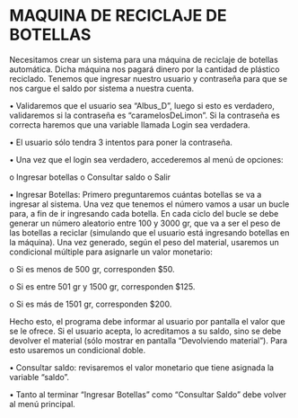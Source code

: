 # MAQUINA DE RECICLAJE DE BOTELLAS
Necesitamos crear un sistema para una máquina de reciclaje de botellas automática. Dicha
máquina nos pagará dinero por la cantidad de plástico reciclado. Tenemos que ingresar
nuestro usuario y contraseña para que se nos cargue el saldo por sistema a nuestra
cuenta.

• Validaremos que el usuario sea “Albus_D”, luego si esto es
verdadero, validaremos si la contraseña es “caramelosDeLimon”. Si la contraseña es
correcta haremos que una variable llamada Login sea verdadera.

• El usuario sólo tendra 3 intentos para poner la contraseña.

• Una vez que el login sea verdadero, accederemos al
menú de opciones:

o Ingresar botellas
o Consultar saldo
o Salir

• Ingresar Botellas: Primero preguntaremos cuántas botellas se va a ingresar al sistema.
Una vez que tenemos el número vamos a usar un bucle para, a fin de ir ingresando
cada botella. En cada ciclo del bucle se debe generar un número aleatorio entre 100 y
3000 gr, que va a ser el peso de las botellas a reciclar (simulando que el usuario está
ingresando botellas en la máquina). Una vez generado, según el peso del material,
usaremos un condicional múltiple para asignarle un valor monetario:

o Si es menos de 500 gr, corresponden $50.

o Si es entre 501 gr y 1500 gr, corresponden $125.

o Si es más de 1501 gr, corresponden $200.

Hecho esto, el programa debe informar al usuario por pantalla el valor que se le
ofrece. Si el usuario acepta, lo acreditamos a su saldo, sino se debe devolver el
material (sólo mostrar en pantalla “Devolviendo material”). Para esto usaremos un
condicional doble.

• Consultar saldo: revisaremos el valor monetario que tiene asignada la variable “saldo”.

• Tanto al terminar “Ingresar Botellas” como “Consultar Saldo” debe volver al menú
principal.
